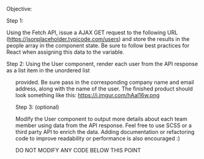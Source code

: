 Objective:

Step 1:

Using the Fetch API, issue a AJAX GET request to the following URL (https://jsonplaceholder.typicode.com/users) and store the results in the people array in the component state. Be sure to follow best practices for React when assigning this data to the variable.

Step 2:
Using the User component, render each user from the API response as a list item in the unordered list <ul> provided. Be sure pass in the corresponding company name and email address, along with the name of the user. The finished product should look something like this: https://i.imgur.com/hAal16w.png

Step 3: (optional)

Modify the User component to output more details about each team member using data from the API response. Feel free to use SCSS or a third party API to enrich the data. Adding documentation or refactoring code to improve readability or performance is also encouraged :) 

DO NOT MODIFY ANY CODE BELOW THIS POINT
